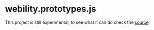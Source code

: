 # webility.prototypes.js
This project is still experimental, to see what it can do check the [source](https://github.com/KhaledElAnsari/webility.polyfills.js/blob/master/webility.polyfill.js)
